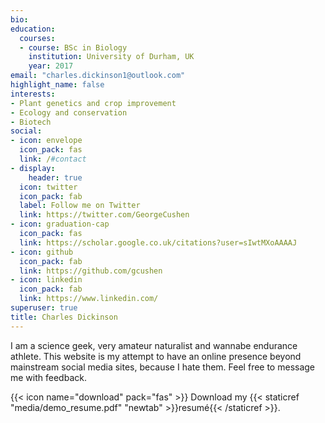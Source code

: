 ```yaml
---
bio: 
education:
  courses:
  - course: BSc in Biology
    institution: University of Durham, UK
    year: 2017
email: "charles.dickinson1@outlook.com"
highlight_name: false
interests:
- Plant genetics and crop improvement
- Ecology and conservation
- Biotech
social:
- icon: envelope
  icon_pack: fas
  link: /#contact
- display:
    header: true
  icon: twitter
  icon_pack: fab
  label: Follow me on Twitter
  link: https://twitter.com/GeorgeCushen
- icon: graduation-cap
  icon_pack: fas
  link: https://scholar.google.co.uk/citations?user=sIwtMXoAAAAJ
- icon: github
  icon_pack: fab
  link: https://github.com/gcushen
- icon: linkedin
  icon_pack: fab
  link: https://www.linkedin.com/
superuser: true
title: Charles Dickinson
---
```

I am a science geek, very amateur naturalist and wannabe endurance athlete. This website is my attempt to have an online presence beyond mainstream social media sites, because I hate them. Feel free to message me with feedback.


{{< icon name="download" pack="fas" >}} Download my {{< staticref "media/demo_resume.pdf" "newtab" >}}resumé{{< /staticref >}}.
